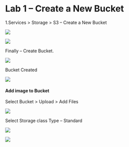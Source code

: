 Lab 1 – Create a New Bucket
===========================

1.Services \> Storage \> S3 – Create a New Bucket

![](media/0c6957167ada4eb37de5c448c35e2d35.png)

![](media/84172c63bfb03d72c726c5bcf18fcdeb.png)

Finally – Create Bucket.

![](media/e6303444a7e1a6361edeb99ea8ede16f.png)

Bucket Created

![](media/7539cf11d4f70726927ea49c6da2b42a.png)

#### Add image to Bucket

Select Bucket \> Upload \> Add Files

![](media/542fd0adcc649ae50b7d8777c25fadcd.png)

Select Storage class Type – Standard

![](media/d2f7b591a61a527a2df423c659924248.png)

![](media/009a84c13c5d004f0ad3d2a877d6ead5.png)
